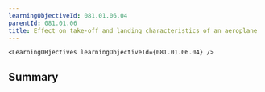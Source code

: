 ```yaml
---
learningObjectiveId: 081.01.06.04
parentId: 081.01.06
title: Effect on take-off and landing characteristics of an aeroplane
---
```


```tsx eval
<LearningOBjectives learningObjectiveId={081.01.06.04} />
```

## Summary
